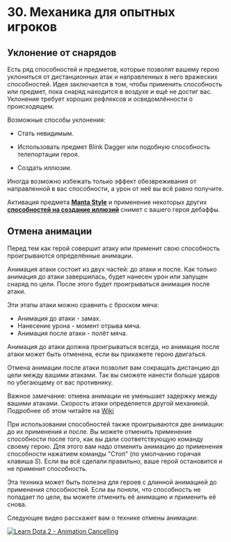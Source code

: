 # 30. Механика для опытных игроков

## Уклонение от снарядов

Есть ряд способностей и предметов, которые позволят вашему герою уклониться от дистанционных атак и направленных в него вражеских способностей. Идея заключается в том, чтобы применить способность или предмет, пока снаряд находится в воздухе и ещё не достиг вас. Уклонение требует хороших рефлексов и осведомлённости о происходящем.

Возможные способы уклонения:

* Стать невидимым.

* Использовать предмет Blink Dagger или подобную способность телепортации героя.

* Создать иллюзии.

Иногда возможно избежать только эффект обезвреживания от направленной в вас способности, а урон от неё вы всё равно получите.

Активация предмета [**Manta Style**](https://dota2-ru.gamepedia.com/Manta_Style) и применение некоторых других [**способностей на создание иллюзий**](https://dota2-ru.gamepedia.com/%D0%98%D0%BB%D0%BB%D1%8E%D0%B7%D0%B8%D0%B8) снимет с вашего героя дебаффы.

## Отмена анимации

Перед тем как герой совершит атаку или применит свою способность проигрываются определённые анимации. 

Анимация атаки состоит из двух частей: до атаки и после. Как только анимация до атаки завершилась, будет нанесен урон или запущен снаряд по цели. После этого будет проигрываться анимация после атаки. 

Эти этапы атаки можно сравнить с броском мяча:

* Анимация до атаки - замах.
* Нанесение урона - момент отрыва мяча.
* Анимация после атаки - полёт мяча.

Анимация до атаки должна проигрываться всегда, но анимация после атаки может быть отменена, если вы прикажете герою двигаться.

Отмена анимации после атаки позволит вам сокращать дистанцию до цели между вашими атаками. Так вы сможете нанести больше ударов по убегающему от вас противнику.

Важное замечание: отмена анимации не уменьшает задержку между вашими атаками. Скорость атаки определяется другой механикой. Подробнее об этом читайте на [Wiki](https://dota2-ru.gamepedia.com/%D0%A1%D0%BA%D0%BE%D1%80%D0%BE%D1%81%D1%82%D1%8C_%D0%B0%D1%82%D0%B0%D0%BA%D0%B8)

При использовании способностей также проигрываются две анимации: до их применения и после. Вы можете отменить применение способности после того, как вы дали соответствующую команду своему герою. Для этого вам надо отменить анимацию до применения способности нажатием команды "Стоп" (по умолчанию горячая клавиша *S*). Если вы всё сделали правильно, ваше герой остановится и не применит способность.

Эта техника может быть полезна для героев с длинной анимацией до применения способностей. Если вы поняли, что способность не попадает по цели, вы можете отменить её анимацию и применить её снова.

Следующее видео расскажет вам о технике отмены анимации:

[![Learn Dota 2 - Animation Cancelling](http://img.youtube.com/vi/SVw-D3-C9bc/0.jpg)](https://www.youtube.com/watch?v=SVw-D3-C9bc)
